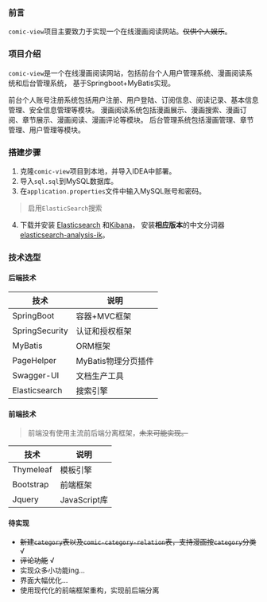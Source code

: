 ### 前言
`comic-view`项目主要致力于实现一个在线漫画阅读网站。~~仅供个人娱乐~~。

### 项目介绍
`comic-view`是一个在线漫画阅读网站，包括前台个人用户管理系统、漫画阅读系统和后台管理系统，
基于Springboot+MyBatis实现。

前台个人账号注册系统包括用户注册、用户登陆、订阅信息、阅读记录、基本信息管理、安全信息管理等模块。
漫画阅读系统包括漫画展示、漫画搜索、漫画订阅、章节展示、漫画阅读、漫画评论等模块。
后台管理系统包括漫画管理、章节管理、用户管理等模块。

### 搭建步骤
1. 克隆`comic-view`项目到本地，并导入IDEA中部署。
2. 导入`sql.sql`到MySQL数据库。
3. 在`application.properties`文件中输入MySQL账号和密码。
> 启用`ElasticSearch`搜索
4. 下载并安装
   [Elasticsearch](https://www.elastic.co/cn/downloads/past-releases#elasticsearch)
   和[Kibana](https://www.elastic.co/cn/downloads/past-releases#kibana)，
   安装**相应版本**的中文分词器[elasticsearch-analysis-ik](https://github.com/medcl/elasticsearch-analysis-ik/releases/)。

### 技术选型
#### 后端技术
|技术                  |说明               |
|----------------------|-------------------|
|SpringBoot            |容器+MVC框架       |
|SpringSecurity        |认证和授权框架     |
|MyBatis               |ORM框架            |
|PageHelper            |MyBatis物理分页插件|
|Swagger-UI            |文档生产工具       |
|Elasticsearch         |搜索引擎           |

#### 前端技术
>前端没有使用主流前后端分离框架，~~未来可能实现。~~

|技术                  |说明               |
|----------------------|-------------------|
|Thymeleaf             |模板引擎           |
|Bootstrap             |前端框架           |
|Jquery                |JavaScript库       |

#### 待实现
+ ~~新建`category`表以及`comic-category-relation`表，支持漫画按`category`分类~~ √
+ ~~评论功能~~ √
+ 实现众多小功能ing...
+ 界面大幅优化...
+ 使用现代化的前端框架重构，实现前后端分离
